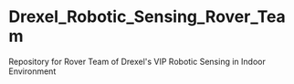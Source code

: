 # Drexel_Robotic_Sensing_Rover_Team
Repository for Rover Team of Drexel's VIP Robotic Sensing in Indoor Environment
